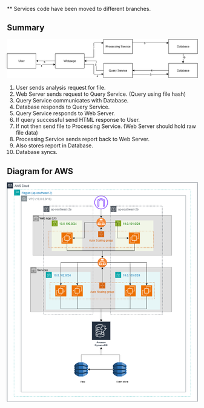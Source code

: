 ** Services code have been moved to different branches.

## Summary

![](high-level-view-2.drawio.png)

1. User sends analysis request for file.
2. Web Server sends request to Query Service. (Query using file hash)
3. Query Service communicates with Database.
4. Database responds to Query Service.
5. Query Service responds to Web Server.
6. If query successful send HTML response to User.
7. If not then send file to Processing Service. (Web Server should hold raw file data)
8. Processing Service sends report back to Web Server.
9. Also stores report in Database.
10. Database syncs.

## Diagram for AWS

![](high-level-view.drawio.png)


